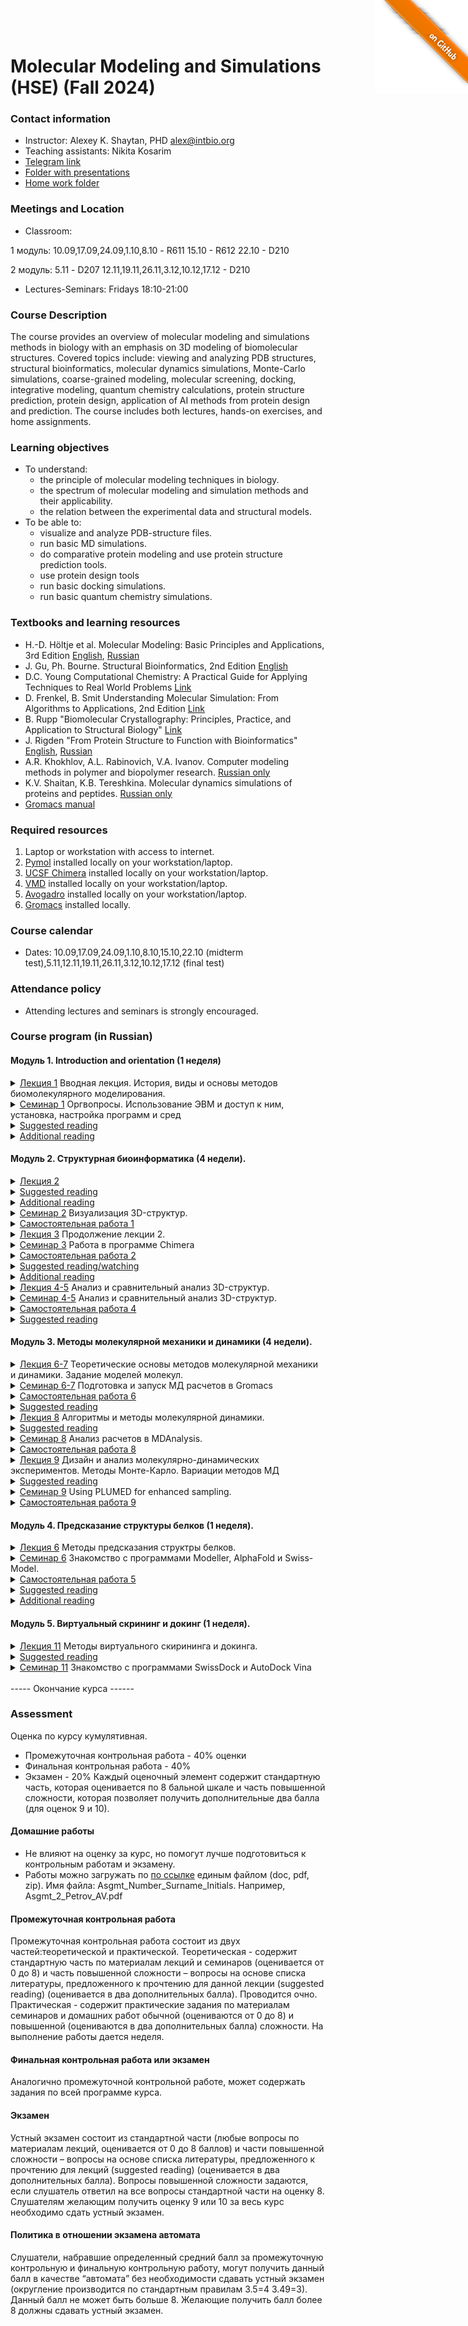 <a href="https://github.com/intbio/mm_hse_2024/blob/main/index.md"><img style="position: absolute; top: 0; right: 0; border: 0;" src="gitimg.png" alt="To GitHub"></a>
# Molecular Modeling and Simulations (HSE) (Fall 2024)

### Contact information
- Instructor: Alexey K. Shaytan, PHD alex@intbio.org
- Teaching assistants: Nikita Kosarim
- [Telegram link](https://t.me/+hkL5Ys97zJE1ZTAy)
- [Folder with presentations]()
- [Home work folder](https://www.dropbox.com/request/9DsYh4Q8v1OX4tdzUH6b)

### Meetings and Location
- Classroom:
  
1 модуль: 
10.09,17.09,24.09,1.10,8.10 - R611
15.10 - R612
22.10 - D210

2 модуль: 
5.11 - D207
12.11,19.11,26.11,3.12,10.12,17.12 - D210

- Lectures-Seminars: Fridays 18:10-21:00

### Course Description
The course provides an overview of molecular modeling and simulations methods in biology with an emphasis on 3D modeling of biomolecular structures. Covered topics include: viewing and analyzing PDB structures, structural bioinformatics, molecular dynamics simulations, Monte-Carlo simulations, coarse-grained modeling, molecular screening, docking, integrative modeling, quantum chemistry calculations, protein structure prediction, protein design, application of AI methods from protein design and prediction. The course includes both lectures, hands-on exercises, and home assignments.  

### Learning objectives
- To understand:
     - the principle of molecular modeling techniques in biology.
     - the spectrum of molecular modeling and simulation methods and their applicability.
     - the relation between the experimental data and structural models. 
- To be able to:
     - visualize and analyze PDB-structure files.
     - run basic MD simulations.
     - do comparative protein modeling and use protein structure prediction tools.
     - use protein design tools
     - run basic docking simulations.
     - run basic quantum chemistry simulations.

 
### Textbooks and learning resources
- H.-D. Höltje et al. Molecular Modeling: Basic Principles and Applications, 3rd Edition [English](https://www.wiley.com/en-us/Molecular+Modeling%3A+Basic+Principles+and+Applications%2C+3rd+Edition-p-9783527315680), [Russian](https://www.ozon.ru/context/detail/id/19483913/)
- J. Gu, Ph. Bourne. Structural Bioinformatics, 2nd Edition [English](https://www.wiley.com/en-us/Structural+Bioinformatics%2C+2nd+Edition-p-9780470181058)
- D.C. Young Computational Chemistry: A Practical Guide for Applying Techniques to Real World Problems [Link](https://onlinelibrary.wiley.com/doi/book/10.1002/0471220655)
-  D. Frenkel, B. Smit Understanding Molecular Simulation: From Algorithms to Applications, 2nd Edition [Link](https://www.elsevier.com/books/understanding-molecular-simulation/frenkel/978-0-12-267351-1)
- B. Rupp "Biomolecular Crystallography: Principles, Practice, and Application to Structural Biology" [Link](http://www.ruppweb.org/Garland/default.htm)
- J. Rigden "From Protein Structure to Function with Bioinformatics" [English](https://www.springer.com/gp/book/9789048180585), [Russian](https://urss.ru/cgi-bin/db.pl?lang=Ru&blang=ru&page=Book&id=180705)
- A.R. Khokhlov, A.L. Rabinovich, V.A. Ivanov. Computer modeling methods in polymer and biopolymer research.  [Russian only](http://urss.ru/cgi-bin/db.pl?lang=Ru&blang=ru&page=Book&id=106880)
- K.V. Shaitan, K.B. Tereshkina. Molecular dynamics simulations of proteins and peptides. [Russian only](https://istina.msu.ru/publications/book/10136512/)
- [Gromacs manual](https://manual.gromacs.org)


### Required resources
 1. Laptop or workstation with access to internet.
 2. [Pymol](https://pymol.org/2/) installed locally on your workstation/laptop.
 4. [UCSF Chimera](https://www.cgl.ucsf.edu/chimera/) installed locally on your workstation/laptop.
 5. [VMD](https://www.ks.uiuc.edu/Research/vmd/) installed locally on your workstation/laptop.
 6. [Avogadro](https://avogadro.cc) installed locally on your workstation/laptop.
 7. [Gromacs](https://www.gromacs.org) installed locally.

### Course calendar
- Dates: 10.09,17.09,24.09,1.10,8.10,15.10,22.10 (midterm test),5.11,12.11,19.11,26.11,3.12,10.12,17.12 (final test)

### Attendance policy
- Attending lectures and seminars is strongly encouraged.

### Course program (in Russian)

#### Модуль 1. Introduction and orientation (1 неделя)
<details><summary><ins>Лекция 1</ins> Вводная лекция. История, виды и основы методов биомолекулярного моделирования.</summary> Понятия молекулярного моделирования, имитационного моделирования, интегративного моделирования. История развития методов молекулярной динамики, методов Монте-Карло. Подходы к созданию моделей структур по экспериментальным данным. Различные методы и границы их применимости. Понятия ab initio и in silico. Современные пакеты для молекулярного моделирования. Современные пакеты для визуализации PDB структур. Суперкомпьютеры в молекулярном моделировании.

<a href="https://www.dropbox.com/scl/fi/yh8w0o42p1j199txus873/Lecture1.ppt?rlkey=amr6gnvf54p8ymq3v8d6kdcpj&dl=0">Слайды лекции.</a> 
<a href="https://distant.bioeng.ru/playback/presentation/2.0/playback.html?meetingId=4578ef0cf123b710b7e95fdbfa8fbcc844ec6bc3-1612787489424">Запись лекции.</a> 
<br>

</details>
     
<details><summary><ins>Семинар 1</ins> Оргвопросы. Использование ЭВМ и доступ к ним, установка, настройка программ и сред </summary> Использование ОС Линукс, установка и компиляция программ. Использование репозиториев, GitHub. Установка и использование программ визуализации структур.
     
<!--- <a href="https://intbio.org/mol_model_course_2023/workshops/workshop1"> Протокол семинара </a> --->
     
</details>
<!--- 
<details><summary><ins>Самостоятельная работа 1</ins></summary> 
 см. протокол семинара
     
</details>
--->
<details><summary><ins>Suggested reading</ins></summary>
     
- <a href="https://www.dropbox.com/s/vlkpzaiz0twzlsl/mol_model_history.pdf?dl=0">Методы молекулярного и интегративного моделирования в структурной биологии</a>
<br>
- <a href="https://www.ncbi.nlm.nih.gov/pmc/articles/PMC5980623/">John Kendrew and myoglobin: Protein structure determination in the 1950s</a><br>
- <a href="https://febs.onlinelibrary.wiley.com/doi/full/10.1111/febs.12796">A brief history of macromolecular crystallography, illustrated by a family tree and its Nobel fruits</a><br>
- <a href="https://library.lanl.gov/cgi-bin/getfile?00326866.pdf">Metropolis, N. The Beginnig of the Monte Carlo Method</a><br>
- <a href="https://www.dropbox.com/s/cnvazv8n78ximdp/%D0%A8%D0%BD%D0%BE%D0%BB%D1%8C%D0%AD%D0%AD-%D0%93%D1%80%D0%B8%D0%B2%D1%86%D0%BE%D0%B2_%D0%9C%D0%94-%D0%BD%D0%B0%D1%87%D0%B0%D0%BB%D0%BE.pdf?dl=0">Э.Э. Шноль. "А.Г. Гривцов и молекулярная динамика - начало"</a><br>
</details>
<details><summary><ins>Additional reading</ins></summary>
- <a href="https://www.ncbi.nlm.nih.gov/pmc/articles/PMC3820920/#__sec1title">An Introduction to Biological NMR Spectroscopy</a><br>
</details>

#### Модуль 2. Структурная биоинформатика (4 недели).
<details><summary><ins>Лекция 2</ins></summary> Форматы хранения информации о структуре молекул (PDB, mmCIF, mol2, Z-матрицы и др.). Формат PDB, поля формата. Происхождение структурной информации, основные экспериментальные методы, представление данных. Основы методов РСА, ЯМР, криоЭМ. Элементарная ячейка кристалла, асиметричная единица, понятие BioAssembly, кристаллографическая и некристаллографическая симметрии структур. PDB: B-факторы, occupancy. PDB: специфика ЯМР структур. Правила описания белков, нуклеиновых кислот, липидов, лигандов. Тяжелоатомные и протонированные модели. Протонирование моделей. Базы данных структур. Базы PDB, NDB, MMDB, CCDC, EMDB. Поиск в базах данных, поиск по последовательности и по структуре. Форматы записи электронной плотности. Типичные проблемы в структурах, ротамеры боковых цепей. Определение качества PDB структур. Программы анализа качества структур. 


<a href="https://www.dropbox.com/scl/fi/d82y28iebtybk3oiofcqt/Lecture2-3.ppt?rlkey=ixsk8o52r634tort72o2fw865&dl=0">Слайды лекции.</a> 
</details>
<details><summary><ins>Suggested reading</ins></summary>
  - <a href="https://pdb101.rcsb.org/learn/guide-to-understanding-pdb-data/introduction">Introduction to PDB Data</a>
 </details>
 
<details><summary><ins>Additional reading</ins></summary>
 - <a href="ftp://ftp.wwpdb.org/pub/pdb/doc/format_descriptions/Format_v33_A4.pdf">PDB format description</a>
</details>

     
<details><summary><ins>Семинар 2</ins> Визуализация 3D-структур.</summary> Обзор различных программ (Pymol, Chimera, VMD, Maestro, CND3D, Coot). Программа Pymol. Загрузка структур. Выделение цепей, фрагментов последовательности. Различные представления. Построение поверхностей. Наложение структур. Протонирование моделей. Создание видео. Визуализация конформационных перестроек. Раскраска структуры по B-фактору и другим параметрам. Сравнение структуры с электронной плотностью.  Автоматизация в виде скриптов.

<br>
<a href="workshops/pymol">Описание и протокол семинара.</a>
</details>

<details><summary><ins>Самостоятельная работа 1</ins></summary> 
см. описание семинара
</details>

<details><summary><ins>Лекция 3</ins> Продолжение лекции 2.</summary> Методы ЯМР. КриоЭМ. Особенности структур, полученных этими методами. Различные биомолекулы и их представление в PDB.

<a href="https://www.dropbox.com/s/ot03xmpiao36nuw/Lecture2-3.ppt?dl=0">Слайды лекции.</a> 
</details>
     
<details><summary><ins>Семинар 3</ins> Работа в программе Chimera</summary> 

<br>
<a href="workshops/seminar_3_new">Протокол семинара.</a>
</details>

<details><summary><ins>Самостоятельная работа 2</ins></summary> 
см. описание семинара
</details>
<details><summary><ins>Suggested reading/watching</ins></summary>
- <a href="https://mediatheque.lindau-nobel.org/recordings/36140/lecture-nmr-physics-structural-biology">Kurt Wutrich on NMR</a>
    <br>
- <a href="https://link.springer.com/article/10.1007/s00216-018-0899-8">CryoEM</a>
</details>
<details><summary><ins>Additional reading</ins></summary>
 - <a href="https://pubs.acs.org/doi/10.1021/ac801205u">History of spectroscopy</a>
</details>



<details><summary><ins>Лекция 4-5</ins> Анализ и сравнительный анализ 3D-структур.</summary> Виды визуализации структур, стерео-представление, ray-tracing. Определение вторичной структуры. Карты Рамачандрана.  Поверхность доступная растворителю. Водородные связи. Карты контактов. Структурные выравнивания и среднеквадратичное отклонение. Идентификация структурных доменов. Базы данных CDD и PFAM. Структурная классификация доменов (SCOP, CATH). Идентификация полостей и сайтов связывания. Электростатический и гидрофобный потенциалы. Определение состояний протонирования. Анализ симметрии. Анализ динамики, нормальные моды. Оценка свободной энергии сворачивания. Определение мультимеров.

<a href="https://www.dropbox.com/scl/fi/y7gmpe5z1iulsjo4qlkvw/Lecture4-5.ppt?rlkey=n3t8j4o7z594ryu1urz015s8c&dl=0">Слайды лекции.</a> 
</details>
     
<details><summary><ins>Семинар 4-5</ins> Анализ и сравнительный анализ 3D-структур.</summary> 
Работа с библиотекой MDAnalysis. Расчет растояний, углов, контактов. Расчет RMSD. Стркутурное выравнивание. Работа в программе Chimera. Структурные выранивания, струкутрное выравнивание последовательностей. Добавление водородов, программа REDUCE. Добавление зарядов, PDB2PQR. Рассчет pK, PROPKA. Расчет электростатического потенциала, APBS. Поиск водородных связей. Библиотека Prody. Анализ нормальных мод. Поиск родственных структур, определение консервативных остатков, визуализация.
<br>
<a href="workshops/3Dstruct_analysis/index">Протокол семинара.</a>
</details>

<details><summary><ins>Самостоятельная работа 4</ins></summary> 
см. описание семинара
</details>
<details><summary><ins>Suggested reading</ins></summary>
 - <a href="https://www.ncbi.nlm.nih.gov/pmc/articles/PMC208735/">D. Eisenberg, The discovery of the α-helix and β-sheet, the principal structural features of proteins</a>
    <br>
 -  <a href="https://www.sciencedirect.com/science/article/abs/pii/S0065323308605203">J.S. Richardson, The Anatomy and Taxonomy of Protein Structure</a>
</details>




#### Модуль 3. Методы молекулярной механики и динамики (4 недели).

<details><summary><ins>Лекция 6-7</ins> Теоретические основы методов молекулярной механики и динамики. Задание моделей молекул. </summary> Молекулярно-механические модели, границы применимости. Основы классической механики: материальные точки, законы Ньютона, силы, энергия, Гамильтониан, обобщенные переменные, координаты реакции. Методы минимизации энергии. Уравнения движения. Траектории движения частиц, фазовое пространство. Численные подходы к решению уравнений движения. Алгоритмы Эйлера, Верле, Лип-Фрог. Неустойчивость траектроий и хаос. Обратимость по времени уравнений движения.  Типы взаимодействий в молекулярных системах.  Понятие силового поля и топологии молекулы. Единицы длины, времени, энергии. Основные типы взаимодействий: валентные, невалентные взаимодействия, связи, валентные, торсионные, ложноторсионные углы, потенциал Леннард-Джонса, заряды. Проблема учета электростатических взаимодействий. Силовые поля класса II. Поляризуемые силовые поля. Модели воды. Неявный растворитель. Основы статистической физики: распределение Больцмана-Гиббса, понятие энтропии, второй закон термодинамики. Парадокс обратимости. Гипотеза эргодичности. Понятие термодинамического ансамбля. Понятие свободной энергии, работы. Профили свободной энергии, потенциал средней силы. Неравновесные процессы. Равенство Джарзинского. 

<a href="https://www.dropbox.com/scl/fi/gc88zt0aq0v4sfgidq9li/Lecture7-8.ppt?rlkey=1dq6qq705of078n5h5jjhzj45&dl=0">Слайды лекции.</a> 
</details>
     
<details><summary><ins>Семинар 6-7</ins> Подготовка и запуск МД расчетов в Gromacs</summary> 
<a href="workshops/MD2_simul">Протокол семинара.</a>
</details>

<details><summary><ins>Самостоятельная работа 6</ins></summary> 
см. описание семинара
</details>
<details><summary><ins>Suggested reading</ins></summary>
 - <a href="https://onlinelibrary.wiley.com/doi/10.1002/bip.10266">M. Karplus History of molecular dynamics</a>
    <br>
</details>


<details><summary><ins>Лекция 8</ins> Алгоритмы и методы молекулярной динамики.</summary> Общая схема постановки молекулярно-динамического расчета. Подготовка, минимизация и релакасация системы. Выбор шага интегрирования. Периодические граничные условия. Радиусы обрезания. Суммы Эвальда и методы учета электростатических взаимодействий. Списки соседей. Ограничения на длины связей. Термостатирование и баростатирование системы. Броуновская динамика, динамика Ланжевена. Параллельные вычисления. Декомпозиция области. Суперкомпьютерные параллельные технологии в молекулярном моделировании. Использование графических процессоров.

<a href="https://www.dropbox.com/scl/fi/ztk8iyxjxz6v6v56vfaeo/Lecture9.ppt?rlkey=px9doc3gkoll7oh365hhy5jei&dl=0">Слайды лекции.</a> 
</details>

<details><summary><ins>Suggested reading</ins></summary>
 - <a href="https://istina.msu.ru/download/351391578/1r5B8A:dUya1AErGnuxjXu4Zr1q9H1GCCM/">стр. 38 - 55. Диссертация "Интегративное моделирование структуры и динамики биомакромолекулярных комплексов"</a>
  <br>
   - <a href="https://www.cell.com/action/showPdf?pii=S0896-6273%2818%2930684-6">Hollingsworth et al. Molecular Dynamics Simulation for All"</a> 
    <br>
</details>

<details><summary><ins>Семинар 8</ins> Анализ расчетов в MDAnalysis.</summary> 
<a href="workshops/MD3_analysis">Протокол семинара.</a>
</details>

<details><summary><ins>Самостоятельная работа 8</ins></summary> 
см. описание семинара
</details>


<details><summary><ins>Лекция 9</ins> Дизайн и анализ молекулярно-динамических экспериментов. Методы Монте-Карло. Вариации методов МД </summary> Выбор стартового состояния. Выбор набора систем для сравнительного моделирования. Выбор силового поля. Выбор времени моделирования и количества моделирумых систем. Методы работы с траекториями. Выход на равновесие. Иерархия динамических веремен. Анализ средних, флуктуаций, статистической достоверности. Автокорреляционные функции. Связь корреляции и диффузии. Энтальпия взаимодействия, теплоемкость. Функции радиального распределения. Анализ RMSD, d-RMSD. Кластерный анализ. Сетевой анализ. Анализ на основе марковских моделей. Добавление внешних воздействий. Примеры результатов моделирования различных систем (фолдинг белков, диффузия лигандов в белках, биомембраны, ионные каналы, ДНК-белковые комплексы). Транспортные коэффициенты. Анализ главных компонент. Методы понижения размерности. Применение нейросетей. Методы Монте-Карло. Методы марковских цепей Монте-Карло (Markov chain Monte-Carlo). Критерий Метрополиса-Хастингса. Методы улучшения возмжоностей статистических выборок (enhanced sampling techniques). Вычислительный отжиг (simulated annealing). Методы обмена репликами (Replica Exchange, Parallel tempering.). Метод зонтичной выборки (umbrella sampling, WHAM).  Метод адаптивной семщающей силы (ABF, adaptive biasing force). Различные виды коллективных переменных. Метод управляемой МД (steered MD). Адиабатически смещенная МД (adiabatic bias MD). Метод метадинамики. Метод ускоренной МД (accelerated MD). Методы расчета свободной энергии. Примеры оценки термодинамических параметров и профилей свободной энергии. Огрубленное моделирование. Мультимасштабное моделирование.
<a href="https://www.dropbox.com/scl/fi/olrtqp4krbai5p2wfhzyn/Lecture10.ppt?rlkey=tq3f6d650kccmspig6jihc0h6&dl=0">Слайды лекции.</a> 
</details>

 <details><summary><ins>Suggested reading</ins></summary>
- <a href="http://ambermd.org/doc12/Amber22.pdf"> Руководство к программе Amber, рекомендации по силовым полям, раздел II.3 стр. 33-65</a>
<br>
- <a href="https://www.sciencedirect.com/science/article/pii/S0959440X22001762?via%3Dihub">Chen et al. Enhancing sampling with free-energy calculations"</a>
 
</details>


<details><summary><ins>Семинар 9</ins> Using PLUMED for enhanced sampling.</summary> 
<a href="workshops/MD4_PLUMED">Протокол семинара.</a>
</details>

<details><summary><ins>Самостоятельная работа 9</ins></summary> 
см. описание семинара
</details>

#### Модуль 4. Предсказание  структуры белков (1 неделя).

<details><summary><ins>Лекция 6</ins> Методы предсказания структры белков.</summary> Моделирование по гомологии. Создание выравнивания. Оценка качества модели. Детекция фолда. Протягивание. Скрытые марковские модели. Нейросети. Физические методы моделирования и предсказания.
<a href="https://www.dropbox.com/scl/fi/j6i3z7gu5w40egg0rk838/Lecture6.ppt?rlkey=hf71veo2bsduubjlftg982aqh&dl=0">Слайды лекции.</a> <a href="https://example.com">Видеозапись.</a>
</details>
     
<details><summary><ins>Семинар 6</ins> Знакомство с программами Modeller, AlphaFold и Swiss-Model.</summary> Знакомство с программами Modeller и Swiss-Model. Построение структурных моделей по гомологии с известными структурами. Знакомство с программой AlphaFold и построение структурных моделей с её помощью.
<a href="workshops/Modeller">Протокол семинара.</a>
</details>

<details><summary><ins>Самостоятельная работа 5</ins></summary> 
см. описание семинара
</details>

<details><summary><ins>Suggested reading</ins></summary>
 - <a href="https://www.frontiersin.org/articles/10.3389/fbinf.2023.1120370/full">Mini-review: before and after AlphaFold2</a>
  <br>
 -  <a href="https://www.nature.com/articles/s41594-022-00849-w">A structural biology community assessment of AlphaFold2 applications</a>
</details>
<details><summary><ins>Additional reading</ins></summary>
 - <a href="https://habr.com/en/articles/599703/">Разбор Алгоритов Альфа Фолд на Харбре AS IS</a>
</details>


#### Модуль 5. Виртуальный скрининг и докинг (1 неделя).

<details><summary><ins>Лекция 11</ins> Методы виртуального скирининга и докинга.</summary> Медицинская химия и рациональный дизайн лекарств. Хиты и лидерные соединения. Хранение информации о химических соединениях. Меры сходства химических соединений. Коэффициент Танимото. Базы данных химических соединений. Понятие о QSAR методах, расчеты ADMET cвойств. Виды виртуального скрининга. Фармакофоры и фармакофорный поиск. Молекулярный докинг: общая постановка задачи, определения и основные подходы. Учёт конформационной подвижности лиганда и рецептора. Алгоритмы поиска поз. Межмолекулярные взаимодействия и функции оценки энергии связывания. Использование молекулярного докинга для аннотации функции белка. Макромолекулярный докинг - его отличия от докинга низкомолекулярных соединений. Белок-пептидный докинг. Примеры программ и веб-сервисов для выполнения молекулярного докинга.
 

<a href="https://www.dropbox.com/scl/fi/kedd8oq9bl9vzpnej7c17/Lecture11.ppt?rlkey=x0qcmf8vz8ozx8rw9inf47p9c&dl=0">Слайды лекции.</a>
<a href="https://www.dropbox.com/s/ipc5tiewmmfal29/2021_lecture_Virtual_Screening_and_Molecular_Docking.pdf?dl=0">Слайды лекции. В.Н. Новоселецкого 2021 год</a>
</details>

 <details><summary><ins>Suggested reading</ins></summary>
- <a href="https://autodock.scripps.edu/wp-content/uploads/sites/56/2022/04/AutoDock4.2.6_UserGuide.pdf"> Руководство к программе Autodock</a>
<br>

 
</details>
     
<details><summary><ins>Семинар 11</ins> Знакомство с программами SwissDock и AutoDock Vina</summary> 
<a href="workshops/Docking">Протокол семинара.</a>
</details>

<br>
 ----- Окончание курса ------
<br>


### Assessment

Оценка по курсу кумулятивная.

- Промежуточная контрольная работа - 40% оценки
- Финальная контрольная работа - 40%
- Экзамен - 20%
Каждый оценочный элемент содержит стандартную часть, которая оценивается по 8 бальной шкале и часть повышенной сложности, которая позволяет получить дополнительные два балла (для оценок 9 и 10).



#### Домашние работы

- Не влияют на оценку за курс, но помогут лучше подготовиться к контрольным работам и экзамену.
- Работы можно загружать по [по ссылке](https://www.dropbox.com/request/9DsYh4Q8v1OX4tdzUH6b)  единым файлом (doc, pdf, zip). Имя файла: Asgmt_Number_Surname_Initials. Например, Asgmt_2_Petrov_AV.pdf


#### Промежуточная контрольная работа
Промежуточная контрольная работа состоит из двух частей:теоретической и практической.
Теоретическая - содержит стандартную часть по материалам лекций и семинаров (оценивается от 0 до 8) и часть повышенной сложности – вопросы на основе списка литературы, предложенного к прочтению для данной лекции (suggested reading) (оценивается в два дополнительных балла). Проводится очно.
Практическая - содержит практические задания по материалам семинаров и домашних работ обычной (оцениваются от 0 до 8) и повышенной (оцениваются в два дополнительных балла) сложности. На выполнение работы дается неделя.

#### Финальная контрольная работа или экзамен
Аналогично промежуточной контрольной работе, может содержать задания по всей программе курса.

#### Экзамен
Устный экзамен состоит из стандартной части (любые вопросы по материалам лекций, оценивается от 0 до 8 баллов) и части повышенной сложности – вопросы на основе списка литературы, предложенного к прочтению для лекций (suggested reading) (оценивается в два дополнительных балла). Вопросы повышенной сложности задаются, если слушатель ответил на все вопросы стандартной части на оценку 8. Слушателям желающим получить оценку 9 или 10 за весь курс необходимо сдать устный экзамен.

#### Политика в отношении экзамена автомата

Слушатели, набравшие определенный средний балл за промежуточную контрольную и финальную контрольную работу, могут получить данный балл в качестве “автомата” без необходимости сдавать устный экзамен (округление производится по стандартным правилам 3.5=4 3.49=3). Данный балл не может быть больше 8. Желающие получить балл более 8 должны сдавать устный экзамен.


 


